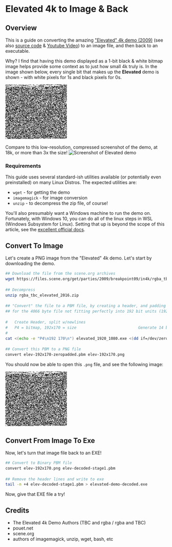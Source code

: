 # Elevated 4k to Image & Back


## Overview

This is a guide on converting the amazing
["Elevated" 4k demo (2009)](https://www.pouet.net/prod_nfo.php?which=52938) 
(see also [source code](https://github.com/in4k/rgba_tbc_elevated_source) &
[Youtube Video](https://www.youtube.com/watch?v=jB0vBmiTr6o)) to an image file,
and then back to an executable.

Why? I find that having this demo displayed as a 1-bit black & white bitmap
image helps provide some context as to just how small 4k truly is. In the
image shown below, every single bit that makes up the **Elevated** demo is
shown - with white pixels for 1s and black pixels for 0s.

![Elevated 4k As An Image](elevated-192x170-zeropadded.png)

Compare to this low-resolution, compressed screenshot of the demo, at 18k, or
more than 3x the size!
![Screenshot of Elevated demo](https://media.demozoo.org/screens/s/64/15/e43c.793.jpg)

### Requirements

This guide uses several standard-ish utilities available (or potentially even
preinstalled) on many Linux Distros. The expected utilities are:

* `wget` - for getting the demo
* `imagemagick` - for image conversion
* `unzip` - to decompress the zip file, of course!

You'll also presumably want a Windows machine to run the demo on. Fortunately,
with Windows 10, you can do all of the linux steps in WSL (Windows Subsystem
for Linux). Setting that up is beyond the scope of this article, see the
[excellent official docs](https://aka.ms/wsl2).

## Convert To Image

Let's create a PNG image from the "Elevated" 4k demo. Let's start by
downloading the demo.

```bash
## Download the file from the scene.org archives
wget https://files.scene.org/get/parties/2009/breakpoint09/in4k/rgba_tbc_elevated_2016.zip

## Decompress
unzip rgba_tbc_elevated_2016.zip

## "Convert" the file to a PBM file, by creating a header, and padding with zeroes to account
## for the 4066 byte file not fitting perfectly into 192 bit units (192x169.4166666...)

#   Create Header, split w/newlines
#   P4 = bitmap, 192x170 = size                           Generate 14 bytes of zeroes      Save to PBM file
#
cat <(echo -e "P4\n192 170\n") elevated_1920_1080.exe <(dd if=/dev/zero bs=1c count=14) > elev-192x170-zeropadded.pbm

## Convert this PBM to a PNG file
convert elev-192x170-zeropadded.pbm elev-192x170.png
```

You should now be able to open this `.png` file, and see the following image:

![Elevated 4k As An Image](elevated-192x170-zeropadded.png)

## Convert From Image To Exe

Now, let's turn that image file back to an EXE!

```bash
## Convert to Binary PBM file
convert elev-192x170.png elev-decoded-stage1.pbm

## Remove the header lines and write to exe
tail -n +4 elev-decoded-stage1.pbm > elevated-demo-decoded.exe
```

Now, give that EXE file a try!

## Credits

* The Elevated 4k Demo Authors (TBC and rgba / rgba and TBC)
* pouet.net
* scene.org
* authors of imagemagick, unzip, wget, bash, etc

